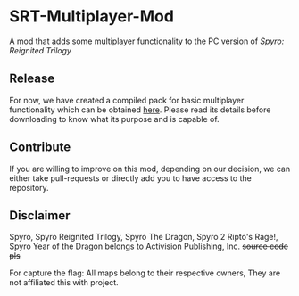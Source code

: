 
# SRT-Multiplayer-Mod
A mod that adds some multiplayer functionality to the PC version of *Spyro: Reignited Trilogy*

## Release
For now, we have created a compiled pack for basic multiplayer functionality which can be obtained [here](https://github.com/InfinateXtremer/SRT-Multiplayer-Mod/releases). Please read its details before downloading to know what its purpose and is capable of.

## Contribute
If you are willing to improve on this mod, depending on our decision, we can either take pull-requests or directly add you to have access to the repository.

## Disclaimer
Spyro, Spyro Reignited Trilogy, Spyro The Dragon, Spyro 2 Ripto's Rage!, Spyro Year of the Dragon belongs to Activision Publishing, Inc. ~~source code pls~~

For capture the flag: All maps belong to their respective owners, They are not affiliated this with project.

